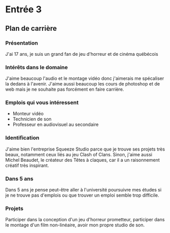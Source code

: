 # Entrée 3
## Plan de carrière

### Présentation
J'ai 17 ans, je suis un grand fan de jeu d'horreur et de cinéma québécois 

### Intérêts dans le domaine
J'aime beaucoup l'audio et le montage vidéo donc j'aimerais me spécaliser la dedans à l'avenir. J'aime aussi beaucoup les cours de photoshop et de web mais je ne souhaite pas forcément en faire carrière.

### Emplois qui vous intéressent
- Monteur vidéo
- Technicien de son
- Professeur en audiovisuel au secondaire

### Identification
J'aime bien l'entreprise Squeeze Studio parce que je trouve ses projets très beaux, notamment ceux liés au jeu Clash of Clans. Sinon, j'aime aussi Michel Beaudet, le créateur des Têtes à claques, car il a un raisonnement créatif très inspirant.

### Dans 5 ans
Dans 5 ans je pense peut-être aller à l'université poursuivre mes études si je ne trouve pas d'emplois ou que trouver un emploi semble trop difficile.

### Projets
Participer dans la conception d'un jeu d'horreur prometteur, participer dans le montage d'un film non-linéaire, avoir mon propre studio de son. 
